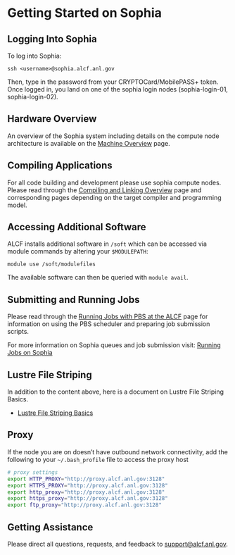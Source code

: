 # Getting Started on Sophia

<!-- ## References -->
<!-- In addition to the content below, here is a [getting started video](https://youtu.be/N0Xip1mUZY8) covering the basics of using ThetaGPU and a  related video on Lustre File Striping Basics. This should help you get up and running quickly on the GPU nodes. -->

<!-- - [Video on Getting Started on ThetaGPU](https://youtu.be/N0Xip1mUZY8)  -->
<!-- - [Lustre File Striping Basics](https://www.alcf.anl.gov/support-center/training-assets/file-systems-and-io-performance) -->

## Logging Into Sophia

To log into Sophia:
```
ssh <username>@sophia.alcf.anl.gov
```
Then, type in the password from your CRYPTOCard/MobilePASS+ token. Once logged
in, you land on one of the sophia login nodes (sophia-login-01, sophia-login-02). 

## Hardware Overview

An overview of the Sophia system including details on the compute node architecture is available on the [Machine Overview](./hardware-overview/machine-overview.md) page.

<!-- ## Setup Sophia environment -->

<!-- Generally you will be working on the Sophia compute nodes, a.k.a. GPU -->
<!-- nodes. (NEEDS UPDATING; NEEDS INFO ABOUT PRIMARY USE CASES (JupyterHub and -->
<!-- large inference (?)) -->

## Compiling Applications

For all code building and development please use sophia compute nodes. Please read through the [Compiling and Linking Overview](./compiling-and-linking/compiling-and-linking-overview.md) page and corresponding pages depending on the target compiler and programming model.

## Accessing Additional Software

ALCF installs additional software in `/soft` which can be accessed via module
commands by altering your `$MODULEPATH`:
```
module use /soft/modulefiles
```
The available software can then be queried with `module avail`.

<!-- ## NVIDIA HPC SDK -->
  
<!-- ```module use /soft/thetagpu/hpc-sdk/modulefiles``` -->
  
<!-- – Adds more modules for Nvidia SDK -->
  
<!-- ```module avail``` -->
  
<!-- – Shows you the new modules you have available -->
<!-- – 20.9 version will be loaded by default -->
<!-- – 21.2 version available using CUDA11 driver -->
<!-- – 21.3 version available using CUDA11 driver -->
  
<!-- ```nvhpc``` -->
  
<!-- – Loads the SDK and sets various compiler environment variables so that build tools will likely pick up the compilers by default -->
<!-- – MPI wrappers disabled -->
  
<!-- ```nvhpc-byo-compiler``` -->
  
<!-- – Identical to nvhpc but doesn’t set compiler environment variables -->
  
<!-- ```nvhpc-nompi``` -->
  
<!-- – Excludes MPI libraries -->

## Submitting and Running Jobs

Please read through the [Running Jobs with PBS at the ALCF](../running-jobs/job-and-queue-scheduling.md) page for information on using the PBS scheduler and preparing job submission scripts.

For more information on Sophia queues and job submission visit: [Running Jobs
on Sophia](./running-jobs.md)


## Lustre File Striping

In addition to the content above, here is a document on Lustre File Striping Basics. 

- [Lustre File Striping Basics](https://www.alcf.anl.gov/support-center/training-assets/file-systems-and-io-performance)

## Proxy

If the node you are on doesn’t have outbound network connectivity, add the following to your `~/.bash_profile` file to access the proxy host

```bash
# proxy settings
export HTTP_PROXY="http://proxy.alcf.anl.gov:3128"
export HTTPS_PROXY="http://proxy.alcf.anl.gov:3128"
export http_proxy="http://proxy.alcf.anl.gov:3128"
export https_proxy="http://proxy.alcf.anl.gov:3128"
export ftp_proxy="http://proxy.alcf.anl.gov:3128"
```
<!-- export no_proxy="admin,polaris-adminvm-01,localhost,*.cm.polaris.alcf.anl.gov,polaris-*,*.polaris.alcf.anl.gov,*.alcf.anl.gov" -->


<!-- ## MPI -->
<!-- ALCF provides a few MPI package built specifically for ThetaGPU -->
<!-- – UCX is enabled -->

<!-- ```module load openmpi``` -->

<!-- – Default module is openmpi/openmpi-4.1.0 -->

<!-- ```module av openmpi``` -->

<!-- List of possible openmpi modules -->

## Getting Assistance

Please direct all questions, requests, and feedback to [support@alcf.anl.gov](mailto:support@alcf.anl.gov).
